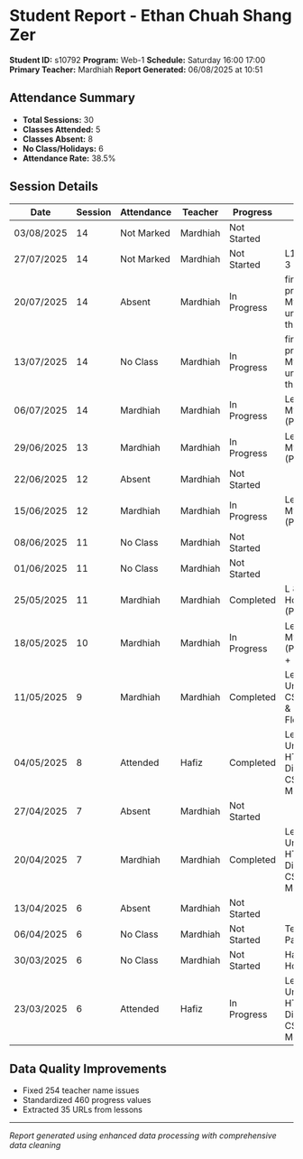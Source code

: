 # Student Report - Ethan Chuah Shang Zer
**Student ID:** s10792
**Program:** Web-1
**Schedule:** Saturday 16:00 17:00
**Primary Teacher:** Mardhiah
**Report Generated:** 06/08/2025 at 10:51

## Attendance Summary
- **Total Sessions:** 30
- **Classes Attended:** 5
- **Classes Absent:** 8
- **No Class/Holidays:** 6
- **Attendance Rate:** 38.5%

## Session Details
| Date | Session | Attendance | Teacher | Progress | Lesson |
|------|---------|------------|---------|----------|---------|
| 03/08/2025 | 14 | Not Marked | Mardhiah | Not Started |  |
| 27/07/2025 | 14 | Not Marked | Mardhiah | Not Started | L13: Project 3 (Part 5) |
| 20/07/2025 | 14 | Absent | Mardhiah | In Progress | finish up project 3 My Holiday until Part 5 the... |
| 13/07/2025 | 14 | No Class | Mardhiah | In Progress | finish up project 3 My Holiday until Part 5 the... |
| 06/07/2025 | 14 | Mardhiah | Mardhiah | In Progress | Lesson 9: My Holiday (Part 3) |
| 29/06/2025 | 13 | Mardhiah | Mardhiah | In Progress | Lesson 9: My Holiday (Part 2) |
| 22/06/2025 | 12 | Absent | Mardhiah | Not Started |  |
| 15/06/2025 | 12 | Mardhiah | Mardhiah | In Progress | Lesson 9: My Holiday (Part 2) |
| 08/06/2025 | 11 | No Class | Mardhiah | Not Started |  |
| 01/06/2025 | 11 | No Class | Mardhiah | Not Started |  |
| 25/05/2025 | 11 | Mardhiah | Mardhiah | Completed | L 8: My Holiday (Part 1) |
| 18/05/2025 | 10 | Mardhiah | Mardhiah | In Progress | Lesson 8: My Holiday (Preparation + Part 1) |
| 11/05/2025 | 9 | Mardhiah | Mardhiah | Completed | Lesson 7: Understand CSS Display & CSS Flexbox ... |
| 04/05/2025 | 8 | Attended | Hafiz | Completed | Lesson 6: Understand HTML Division & CSS Box Mo... |
| 27/04/2025 | 7 | Absent | Mardhiah | Not Started |  |
| 20/04/2025 | 7 | Mardhiah | Mardhiah | Completed | Lesson 6: Understand HTML Division & CSS Box Mo... |
| 13/04/2025 | 6 | Absent | Mardhiah | Not Started |  |
| 06/04/2025 | 6 | No Class | Mardhiah | Not Started | Teacher Parent Day |
| 30/03/2025 | 6 | No Class | Mardhiah | Not Started | Hari Raya Holiday |
| 23/03/2025 | 6 | Attended | Hafiz | In Progress | Lesson 6: Understand HTML Division & CSS Box Mo... |

## Data Quality Improvements
- Fixed 254 teacher name issues
- Standardized 460 progress values
- Extracted 35 URLs from lessons

---
*Report generated using enhanced data processing with comprehensive data cleaning*